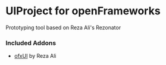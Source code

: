 # UIProject for openFrameworks

Prototyping tool based on Reza Ali's Rezonator


### Included Addons
		
* [ofxUI](https://github.com/rezaali/ofxUI) by Reza Ali
